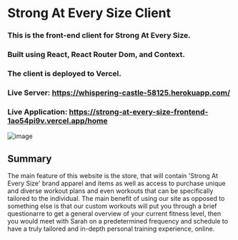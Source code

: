# Strong At Every Size Client

### This is the front-end client for Strong At Every Size.

### Built using React, React Router Dom, and Context.

### The client is deployed to Vercel.

### Live Server: https://whispering-castle-58125.herokuapp.com/
### Live Application: https://strong-at-every-size-frontend-1ao54pi9v.vercel.app/home

![image](https://user-images.githubusercontent.com/55715053/100108382-b71b5480-2e38-11eb-8399-ce31521cf1a5.png)

## Summary 
The main feature of this website is the store, that will contain 'Strong At Every Size' brand apparel and items as well as access to purchase unique and diverse workout plans and even workouts that can be specifically tailored to the individual. The main benefit of using our site as opposed to something else is that our custom workouts will put you through a brief questionarre to get a general overview of your current fitness level, then you would meet with Sarah on a predetermined frequency and schedule to have a truly tailored and in-depth personal training experience, online.




